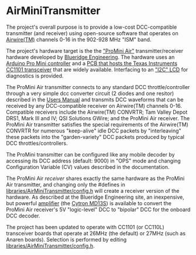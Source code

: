 # AirMiniTransmitter
The project's overall purpose is to provide a low-cost DCC-compatible transmitter (and receiver) using open-source software that operates on [Airwire(TM)](http://www.cvpusa.com/airwire_system.php) channels 0-16 in the 902-928 MHz "ISM" band. 

The project's hardware target is the the ["ProMini Air"](http://blueridgeengineering.net/index.php/wiki/building-the-promini-air/) transmitter/receiver hardware developed by [Blueridge Engineering](http://blueridgeengineering.net). The hardware uses an [Arduino Pro Mini controller](https://smile.amazon.com/gp/product/B015MGHLNA/ref=ppx_yo_dt_b_search_asin_title?ie=UTF8&psc=1) and a [PCB that hosts the Texas Instruments CC1101 transceiver](https://smile.amazon.com/gp/product/B00XDL9838/ref=ppx_yo_dt_b_search_asin_title?ie=UTF8&psc=1) that are widely available. Interfacing to an ["I2C" LCD](https://smile.amazon.com/gp/product/B071XP6PPT/ref=ppx_yo_dt_b_search_asin_title?ie=UTF8&psc=1) for diagnostics is provided.

The ProMini Air transmitter connects to any standard DCC throttle/controller through a very simple dcc converter circuit (2 diodes and one resitor) described in the [Users Manual](https://github.com/martan3d/AirMiniTransmitter/blob/master/doc/AirMini_Users_Manual.pdf) and transmits DCC waveforms that can be received by any DCC-compatible receiver on Airwire(TM) channels 0-16. Compatible receivers include the Airwire(TM) CONVRTR; Tam Valley Depot DRS1, Mark III and IV; QSI Solutions GWire; and the ProMini Air receiver. The ProMini Air transmitter satisfies the special requirements of the Airwire(TM) CONVRTR for numerous "keep-alive" idle DCC packets by "interleaving" these packets into the "garden-variety" DCC packets produced by typical DCC throttles/controllers.

The ProMini transmitter can be configured like any mobile decoder by accessing its DCC address (default: 9000) in "OPS" mode and changing Configuration Variable (CV) values described in the documentation.

The ProMini Air *receiver* shares exactly the same hardware as the ProMini Air transmitter, and changing only the #defines in [libraries/AirMiniTransmitter/config.h](https://github.com/martan3d/AirMiniTransmitter/blob/master/libraries/AirMiniTransmitter/config.h) will create a receiver version of the hardware. As described at the Blueridge Engineering site, an inexpensive, but powerful [amplifier](http://blueridgeengineering.net/index.php/wiki/cheap-airwire-dead-rail-dcc/) (the [Cytron MD13S](https://smile.amazon.com/gp/product/B07CW3GRL6/ref=ppx_yo_dt_b_search_asin_title?ie=UTF8&psc=1)) is available to convert the ProMini Air receiver's 5V "logic-level" DCC to "bipolar" DCC for the onboard DCC decoder.

The project has been updated to operate with CC1101 (or CC110L) transceiver boards that operate at 26MHz (the default) or 27MHz (such as Anaren boards). Selection is performed by editing [libraries/AirMiniTransmitter/config.h](https://github.com/martan3d/AirMiniTransmitter/blob/master/libraries/AirMiniTransmitter/config.h).

